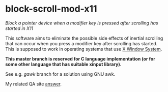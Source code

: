# block-scroll-mod-x11

*Block a pointer device when a modifier key is pressed after scrolling has started in X11*

This software aims to eliminate the possible side effects of inertial scrolling that can occur when you press a modifier key after scrolling has started. This is supposed to work in operating systems that use [X Window System](https://en.wikipedia.org/wiki/X_Window_System).

**This master branch is reserved for C language implementation (or for some other language that has suitable xinput library).**

See e.g. *gawk* branch for a solution using GNU awk.

My related QA site [answer](https://unix.stackexchange.com/a/612499/111181).
